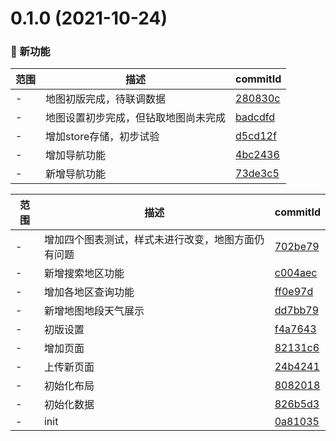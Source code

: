 # 0.1.0 (2021-10-24)

### 🌟 新功能
范围|描述|commitId
--|--|--
 - | 地图初版完成，待联调数据 | [280830c](https://github.com/JeremyYu-creator/vue3_try/commit/280830c)
 - | 地图设置初步完成，但钻取地图尚未完成 | [badcdfd](https://github.com/JeremyYu-creator/vue3_try/commit/badcdfd)
 - | 增加store存储，初步试验 | [d5cd12f](https://github.com/JeremyYu-creator/vue3_try/commit/d5cd12f)
 - | 增加导航功能 | [4bc2436](https://github.com/JeremyYu-creator/vue3_try/commit/4bc2436)
 - | 新增导航功能 | [73de3c5](https://github.com/JeremyYu-creator/vue3_try/commit/73de3c5)


范围|描述|commitId
--|--|--
 - | 增加四个图表测试，样式未进行改变，地图方面仍有问题 | [702be79](https://github.com/JeremyYu-creator/vue3_try/commit/702be79)
 - | 新增搜索地区功能 | [c004aec](https://github.com/JeremyYu-creator/vue3_try/commit/c004aec)
 - | 增加各地区查询功能 | [ff0e97d](https://github.com/JeremyYu-creator/vue3_try/commit/ff0e97d)
 - | 新增地图地段天气展示 | [dd7bb79](https://github.com/JeremyYu-creator/vue3_try/commit/dd7bb79)
 - | 初版设置 | [f4a7643](https://github.com/JeremyYu-creator/vue3_try/commit/f4a7643)
 - | 增加页面 | [82131c6](https://github.com/JeremyYu-creator/vue3_try/commit/82131c6)
 - | 上传新页面 | [24b4241](https://github.com/JeremyYu-creator/vue3_try/commit/24b4241)
 - | 初始化布局 | [8082018](https://github.com/JeremyYu-creator/vue3_try/commit/8082018)
 - | 初始化数据 | [826b5d3](https://github.com/JeremyYu-creator/vue3_try/commit/826b5d3)
 - | init | [0a81035](https://github.com/JeremyYu-creator/vue3_try/commit/0a81035)

